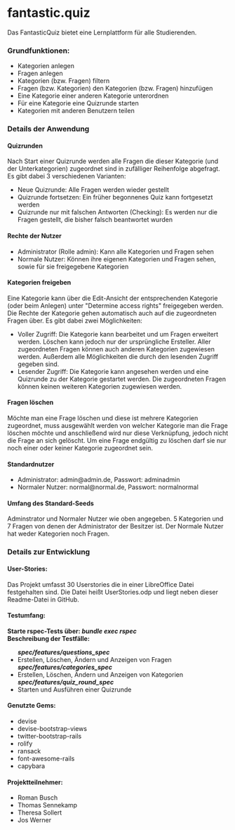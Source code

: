 fantastic.quiz
==============
Das FantasticQuiz bietet eine Lernplattform für alle Studierenden.

<h3>Grundfunktionen:</h3>
<ul>
<li>Kategorien anlegen</li>
<li>Fragen anlegen</li>
<li>Kategorien (bzw. Fragen) filtern</li>
<li>Fragen (bzw. Kategorien) den Kategorien (bzw. Fragen) hinzufügen</li>
<li>Eine Kategorie einer anderen Kategorie unterordnen</li>
<li>Für eine Kategorie eine Quizrunde starten</li>
<li>Kategorien mit anderen Benutzern teilen</li>
</ul>

<h3>Details der Anwendung</h3>
<h4>Quizrunden</h4> 
Nach Start einer Quizrunde werden alle Fragen die dieser Kategorie (und der Unterkategorien) zugeordnet sind in zufälliger Reihenfolge abgefragt. Es gibt dabei 3 verschiedenen Varianten:
<ul>
<li>Neue Quizrunde: Alle Fragen werden wieder gestellt</li>
<li>Quizrunde fortsetzen: Ein früher begonnenes Quiz kann fortgesetzt werden</li>
<li>Quizrunde nur mit falschen Antworten (Checking): Es werden nur die Fragen gestellt, die bisher falsch beantwortet wurden</li>
</ul>

<h4>Rechte der Nutzer</h4>
<ul>
<li>Administrator (Rolle admin): Kann alle Kategorien und Fragen sehen</li>
<li>Normale Nutzer: Können ihre eigenen Kategorien und Fragen sehen, sowie für sie freigegebene Kategorien</li>
</ul>

<h4>Kategorien freigeben</h4>
Eine Kategorie kann über die Edit-Ansicht der entsprechenden Kategorie (oder beim Anlegen)  unter "Determine access rights" freigegeben werden.
Die Rechte der Kategorie gehen automatisch auch auf die zugeordneten Fragen über.
Es gibt dabei zwei Möglichkeiten:
<ul>
<li>Voller Zugriff: Die Kategorie kann bearbeitet und um Fragen erweitert werden. Löschen kann jedoch nur der ursprüngliche Ersteller. Aller zugeordneten Fragen können auch anderen Kategorien zugewiesen werden. Außerdem alle Möglichkeiten die durch den lesenden Zugriff gegeben sind.</li>
<li>Lesender Zugriff: Die Kategorie kann angesehen werden und eine Quizrunde zu der Kategorie gestartet werden. Die zugeordneten Fragen können keinen weiteren Kategorien zugewiesen werden.</li>
</ul>

<h4>Fragen löschen</h4>
Möchte man eine Frage löschen und diese ist mehrere Kategorien zugeordnet, muss ausgewählt werden von welcher Kategorie man die Frage löschen möchte und anschließend wird nur diese Verknüpfung, jedoch nicht die Frage an sich gelöscht. Um eine Frage endgültig zu löschen darf sie nur noch einer oder keiner Kategorie zugeordnet sein.

<h4>Standardnutzer</h4>
<ul>
<li>Administrator: admin@admin.de, Passwort: adminadmin</li>
<li>Normaler Nutzer: normal@normal.de, Passwort: normalnormal</li>
</ul>

<h4>Umfang des Standard-Seeds</h4>
Adminstrator und Normaler Nutzer wie oben angegeben. 5 Kategorien und 7 Fragen von denen der Administrator der Besitzer ist. Der Normale Nutzer hat weder Kategorien noch Fragen.

<h3>Details zur Entwicklung</h3> 
<h4>User-Stories:</h4> 
Das Projekt umfasst 30 Userstories die in einer LibreOffice Datei festgehalten sind. Die Datei heißt UserStories.odp und liegt neben dieser Readme-Datei in GitHub.

<h4>Testumfang:</h4> 
<b>Starte rspec-Tests über:<i>   bundle exec rspec</i></b><br>
<b>Beschreibung der Testfälle: </b>
<ul>
<b><i>spec/features/questions_spec</i></b>
<li>Erstellen, Löschen, Ändern und Anzeigen von Fragen</li>
<b><i>spec/features/categories_spec</i></b>
<li>Erstellen, Löschen, Ändern und Anzeigen von Kategorien</li>
<b><i>spec/features/quiz_round_spec</i></b>
<li>Starten und Ausführen einer Quizrunde</li>
</ul>

<h4>Genutzte Gems:</h4>
<ul>
<li>devise</li>
<li>devise-bootstrap-views</li>
<li>twitter-bootstrap-rails</li>
<li>rolify</li>
<li>ransack</li>
<li>font-awesome-rails</li>
<li>capybara</li>
</ul>

<h4>Projektteilnehmer:</h4>
<ul>
<li>Roman Busch</li>
<li>Thomas Sennekamp</li>
<li>Theresa Sollert</li>
<li>Jos Werner</li>
</ul>
